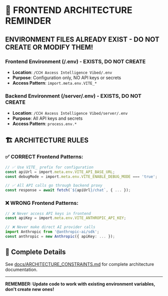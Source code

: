 # 🚨 FRONTEND ARCHITECTURE REMINDER

## ENVIRONMENT FILES ALREADY EXIST - DO NOT CREATE OR MODIFY THEM!

### Frontend Environment (/.env) - EXISTS, DO NOT CREATE
- **Location**: `/CCH Axcess Intelligence Vibed/.env`
- **Purpose**: Configuration only, NO API keys or secrets
- **Access Pattern**: `import.meta.env.VITE_*`

### Backend Environment (/server/.env) - EXISTS, DO NOT CREATE  
- **Location**: `/CCH Axcess Intelligence Vibed/server/.env`
- **Purpose**: All API keys and secrets
- **Access Pattern**: `process.env.*`

## 🏗️ ARCHITECTURE RULES

### ✅ CORRECT Frontend Patterns:
```typescript
// ✅ Use VITE_ prefix for configuration
const apiUrl = import.meta.env.VITE_API_BASE_URL;
const debugMode = import.meta.env.VITE_ENABLE_DEBUG_MODE === 'true';

// ✅ All API calls go through backend proxy
const response = await fetch(`${apiUrl}/chat`, { ... });
```

### ❌ WRONG Frontend Patterns:
```typescript
// ❌ Never access API keys in frontend
const apiKey = import.meta.env.VITE_ANTHROPIC_API_KEY;

// ❌ Never make direct AI provider calls
import Anthropic from '@anthropic-ai/sdk';
const anthropic = new Anthropic({ apiKey: ... });
```

## 📖 Complete Details
See [docs/ARCHITECTURE_CONSTRAINTS.md](../../docs/ARCHITECTURE_CONSTRAINTS.md) for complete architecture documentation.

---

**REMEMBER: Update code to work with existing environment variables, don't create new ones!**
